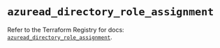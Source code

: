 # `azuread_directory_role_assignment`

Refer to the Terraform Registry for docs: [`azuread_directory_role_assignment`](https://registry.terraform.io/providers/hashicorp/azuread/2.49.0/docs/resources/directory_role_assignment).
